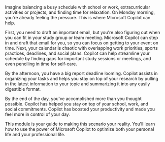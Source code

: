  Imagine balancing a busy schedule with school or work, extracurricular activities or projects, and finding time for relaxation. On Monday morning, you're already feeling the pressure. This is where Microsoft Copilot can help.

 First, you need to draft an important email, but you're also figuring out when you can fit in your study group or team meeting. Microsoft Copilot can step in and draft that email for you, so you can focus on getting to your event on time. Next, your calendar is chaotic with overlapping work priorities, sports practices, deadlines, and social plans. Copilot can help streamline your schedule by finding gaps for important study sessions or meetings, and even penciling in time for self-care.

 By the afternoon, you have a big report deadline looming. Copilot assists in organizing your tasks and helps you stay on top of your research by pulling in the latest information to your topic and summarizing it into any easily digestible format.

 By the end of the day, you've accomplished more than you thought possible. Copilot has helped you stay on top of your school, work, and social commitments. Copilot has boosted your productivity and made you feel more in control of your day.

 This module is your guide to making this scenario your reality. You'll learn how to use the power of Microsoft Copilot to optimize both your personal life and your professional life.
